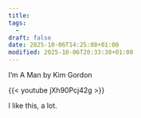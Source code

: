 ```yaml
---
title:
tags:
  - 
draft: false
date: 2025-10-06T14:25:08+01:00
modified: 2025-10-06T20:33:38+01:00
---
```

I’m A Man by Kim Gordon

{{< youtube jXh90Pcj42g >}}

I like this, a lot.